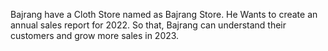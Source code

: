 Bajrang have a Cloth Store named as Bajrang Store. He Wants to create an annual sales report for 2022. So that, Bajrang can understand their customers and grow more sales in 2023. 															
															
